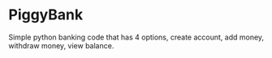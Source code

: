 # PiggyBank
Simple python banking code that has 4 options, create account, add money, withdraw money, view balance.
